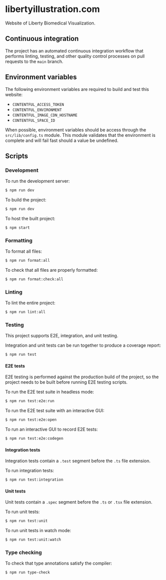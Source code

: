 # libertyillustration.com

Website of Liberty Biomedical Visualization.

## Continuous integration

The project has an automated continuous integration workflow that performs
linting, testing, and other quality control processes on pull requests to the
`main` branch.

## Environment variables

The following environment variables are required to build and test this website:

- `CONTENTFUL_ACCESS_TOKEN`
- `CONTENTFUL_ENVIRONMENT`
- `CONTENTFUL_IMAGE_CDN_HOSTNAME`
- `CONTENTFUL_SPACE_ID`

When possible, environment variables should be access through the
`src/lib/config.ts` module. This module validates that the environment is
complete and will fail fast should a value be undefined.

## Scripts

### Development

To run the development server:

```bash
$ npm run dev
```

To build the project:

```bash
$ npm run dev
```

To host the built project:

```bash
$ npm start
```

### Formatting

To format all files:

```bash
$ npm run format:all
```

To check that all files are properly formatted:

```bash
$ npm run format:check:all
```

### Linting

To lint the entire project:

```bash
$ npm run lint:all
```

### Testing

This project supports E2E, integration, and unit testing.

Integration and unit tests can be run together to produce a coverage report:

```bash
$ npm run test
```

#### E2E tests

E2E testing is performed against the production build of the project, so the
project needs to be built before running E2E testing scripts.

To run the E2E test suite in headless mode:

```bash
$ npm run test:e2e:run
```

To run the E2E test suite with an interactive GUI:

```bash
$ npm run test:e2e:open
```

To run an interactive GUI to record E2E tests:

```bash
$ npm run test:e2e:codegen
```

#### Integration tests

Integration tests contain a `.test` segment before the `.ts` file extension.

To run integration tests:

```bash
$ npm run test:integration
```

#### Unit tests

Unit tests contain a `.spec` segment before the `.ts` or `.tsx` file extension.

To run unit tests:

```bash
$ npm run test:unit
```

To run unit tests in watch mode:

```bash
$ npm run test:unit:watch
```

### Type checking

To check that type annotations satisfy the compiler:

```bash
$ npm run type-check
```
